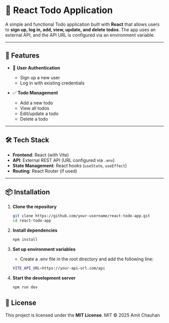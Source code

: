 # 📝 React Todo Application

A simple and functional Todo application built with **React** that allows users to **sign up, log in, add, view, update, and delete todos**. The app uses an external API, and the API URL is configured via an environment variable.

---

## 🚀 Features

- 🔐 **User Authentication**

  - Sign up a new user
  - Log in with existing credentials

- ✅ **Todo Management**
  - Add a new todo
  - View all todos
  - Edit/update a todo
  - Delete a todo

---

## 🛠 Tech Stack

- **Frontend**: React (with Vite)
- **API**: External REST API (URL configured via `.env`)
- **State Management**: React hooks (`useState`, `useEffect`)
- **Routing**: React Router (if used)

---

## 📦 Installation

1. **Clone the repository**

   ```bash
   git clone https://github.com/your-username/react-todo-app.git
   cd react-todo-app

   ```

2. **Install dependencies**

   ```bash
   npm install

   ```

3. **Set up environment variables**

   - Create a .env file in the root directory and add the following line:

   ```bash
   VITE_API_URL=https://your-api-url.com/api

   ```

4. **Start the development server**
   ```bash
   npm run dev
   ```

## 📄 License

This project is licensed under the **MIT License**.
MIT © 2025 Amit Chauhan
